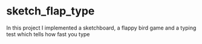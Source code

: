 # sketch_flap_type
In this project I implemented a sketchboard, a flappy bird game and a typing test which tells how fast you type
